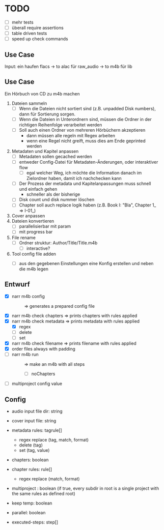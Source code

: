 # TODO
- [ ] mehr tests
- [ ] überall require assertions
- [ ] table driven tests
- [ ] speed up check commands

## Use Case
Input: ein haufen flacs
-> to alac für raw_audio
-> to m4b für lib

## Use Case
Ein Hörbuch von CD zu m4b machen

1. Dateien sammeln
    - [ ] Wenn die Dateien nicht sortiert sind (z.B. unpadded Disk numbers), dann für Sortierung sorgen.
    - [ ] Wenn die Dateien in Unterordnern sind, müssen die Ordner in der richtigen Reihenfolge verarbeitet werden
    - [ ] Soll auch einen Ordner von mehreren Hörbüchern akzeptieren
        - dann müssen alle regeln mit Regex arbeiten
        - wenn eine Regel nicht greift, muss dies am Ende geprinted werden
2. Metadaten und Kapitel anpassen
    - [ ] Metadaten sollen gecached werden
    - [ ] entweder Config-Datei für Metadaten-Änderungen, oder interaktiver flow
        - [ ] egal welcher Weg, ich möchte die Information danach im Zielordner haben, damit ich nachchecken kann
    - [ ] Der Prozess der metadata und Kapitelanpassungen muss schnell und einfach gehen
        - schneller als der bisherige
    - [ ] Disk count und disk nummer löschen
    - [ ] Chapter soll auch replace logik haben (z.B. Book I: "Bla", Chapter 1_ => I-01_)
3. Cover anpassen
3. Dateien konvertieren
    - [ ] parallelisierbar mit param
    - [ ] mit progress bar
4. File rename
    - [ ] Ordner struktur: Author/Title/Title.m4b
        - [ ] interactive?
5. Tool config file adden
    - [ ] aus den gegebenen Einstellungen eine Konfig erstellen und neben die m4b legen



## Entwurf 
- [x] narr m4b config <dir> => generates a prepared config file
- [x] narr m4b check chapters <config> => prints chapters with rules applied
- [x] narr m4b check metadata <config> => prints metadata with rules applied
    - [x] regex
    - [ ] delete
    - [ ] set
- [x] narr m4b check filename <config> => prints filename with rules applied
- [x] order files always with padding
- [ ] narr m4b run <dir> => make an m4b with all steps
    - [ ] noChapters
- [ ] multiproject config value

## Config

- audio input file dir: string
- cover input file: string
- metadata rules: tagrule[]
    - regex replace (tag, match, format)
    - delete (tag)
    - set (tag, value)
- chapters: boolean
- chapter rules: rule[]
    - regex replace (match, format)
- multiproject : boolean (if true, every subdir in root is a single project with the same rules as defined root)

- keep temp: boolean
- parallel: boolean
- executed-steps: step[]
